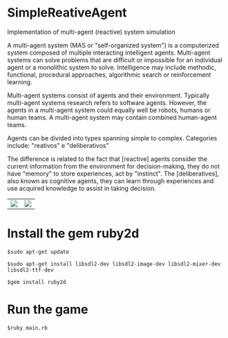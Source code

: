 # SimpleReativeAgent
Implementation of multi-agent (reactive) system simulation

A multi-agent system (MAS or "self-organized system") is a computerized system composed of multiple interacting intelligent agents. Multi-agent systems can solve problems that are difficult or impossible for an individual agent or a monolithic system to solve. Intelligence may include methodic, functional, procedural approaches, algorithmic search or reinforcement learning.

Multi-agent systems consist of agents and their environment. Typically multi-agent systems research refers to software agents. However, the agents in a multi-agent system could equally well be robots, humans or human teams. A multi-agent system may contain combined human-agent teams.

Agents can be divided into types spanning simple to complex. Categories include: "reativos" e "deliberativos"

The difference is related to the fact that [reactive] agents consider the current information from the environment for decision-making, they do not have "memory" to store experiences, act by "instinct". The [deliberatives], also known as cognitive agents, they can learn through experiences and use acquired knowledge to assist in taking decision.

<table width:100%>
  <tr>
    <td><img src="./_/SimpleReativeAgent_img1.png"></td>
    <td><img src="./_/SimpleReativeAgent_img2.png"></td>
  </tr>
</table>

# Install the gem ruby2d

    $sudo apt-get update

    $sudo apt-get install libsdl2-dev libsdl2-image-dev libsdl2-mixer-dev libsdl2-ttf-dev

    $gem install ruby2d


# Run the game

    $ruby main.rb
